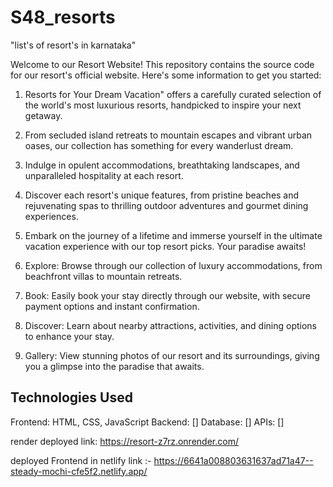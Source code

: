 # S48_resorts
"list's of resort's in karnataka"

Welcome to our Resort Website! This repository contains the source code for our resort's official website. Here's some information to get you started:

1. Resorts for Your Dream Vacation" offers a carefully curated selection of the world's most luxurious resorts, handpicked to inspire your next getaway.
  
2. From secluded island retreats to mountain escapes and vibrant urban oases, our collection has something for every wanderlust dream.

3. Indulge in opulent accommodations, breathtaking landscapes, and unparalleled hospitality at each resort.
  
4. Discover each resort's unique features, from pristine beaches and rejuvenating spas to thrilling outdoor adventures and gourmet dining experiences.
  
5. Embark on the journey of a lifetime and immerse yourself in the ultimate vacation experience with our top resort picks. Your paradise awaits!

6. Explore: Browse through our collection of luxury accommodations, from beachfront villas to mountain retreats.

7. Book: Easily book your stay directly through our website, with secure payment options and instant confirmation.

8. Discover: Learn about nearby attractions, activities, and dining options to enhance your stay.

9. Gallery: View stunning photos of our resort and its surroundings, giving you a glimpse into the paradise that awaits.

## Technologies Used
Frontend: HTML, CSS, JavaScript
Backend: []
Database: []
APIs: []
 

render deployed link: https://resort-z7rz.onrender.com/

deployed Frontend in netlify link :-  https://6641a008803631637ad71a47--steady-mochi-cfe5f2.netlify.app/